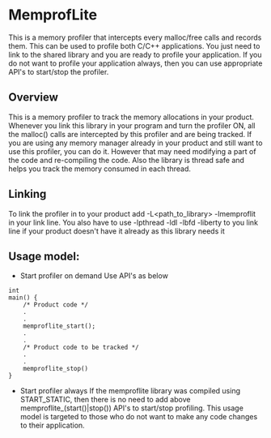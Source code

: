 MemprofLite
===============================================================================
This is a memory profiler that intercepts every malloc/free calls and records them. 
This can be used to profile both C/C++ applications. You just need to link to the 
shared library and you are ready to profile your application. If you do not want to 
profile your application always, then you can use appropriate API's to start/stop 
the profiler.

Overview
-------------------------------------------------------------------------------
This is a memory profiler to track the memory allocations in your product. 
Whenever you link  this library in your program and turn the profiler ON, all 
the malloc() calls are intercepted by this profiler and are being tracked. If you 
are using any memory manager already in your product and still want to use this 
profiler, you can do it. However that may need modifying a part of the code and 
re-compiling the code. Also the library is thread safe and helps you track the 
memory consumed in each thread. 

Linking
-------------------------------------------------------------------------------
To link the profiler in to your product add -L<path_to_library> -lmemproflit in 
your link line. You also have to use -lpthread -ldl -lbfd -liberty to you link 
line if your product doesn't have it already as this library needs it

Usage model:
-------------------------------------------------------------------------------
- Start profiler on demand
Use API's as below 
```
int 
main() {
    /* Product code */
    .
    .
    memproflite_start();
    .
    .
    /* Product code to be tracked */
    .
    .
    memproflite_stop()
}
```

- Start profiler always
If the memproflite library was compiled using START_STATIC, then there is no need to add above 
memproflite_(start()|stop()) API's to start/stop profiling. This usage model is targeted to 
those who do not want to make any code changes to their application. 
